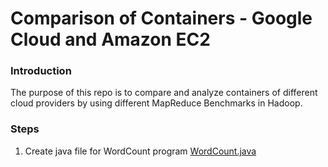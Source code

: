 # Comparison of Containers - Google Cloud and Amazon EC2
### Introduction
The purpose of this repo is to compare and analyze containers of different cloud providers by using different MapReduce Benchmarks in Hadoop.
### Steps
1. Create java file for WordCount program [WordCount.java](https://hadoop.apache.org/docs/current/hadoop-mapreduce-client/hadoop-mapreduce-client-core/MapReduceTutorial.html#Source_Code)
